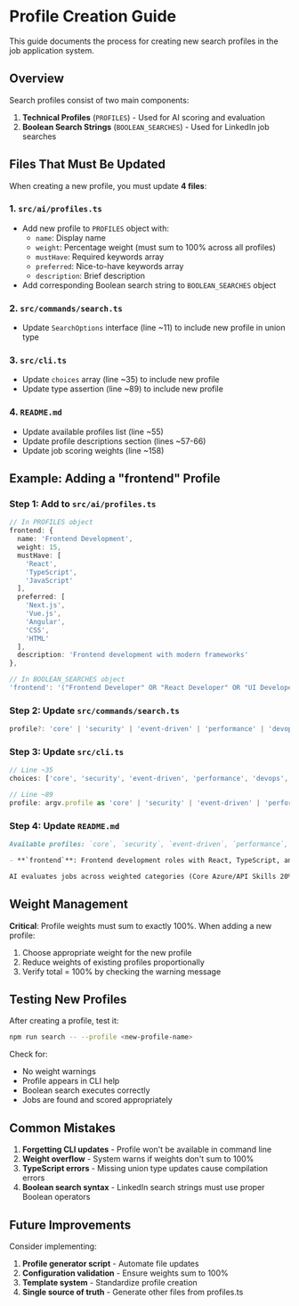 # Profile Creation Guide

This guide documents the process for creating new search profiles in the job application system.

## Overview

Search profiles consist of two main components:
1. **Technical Profiles** (`PROFILES`) - Used for AI scoring and evaluation
2. **Boolean Search Strings** (`BOOLEAN_SEARCHES`) - Used for LinkedIn job searches

## Files That Must Be Updated

When creating a new profile, you must update **4 files**:

### 1. `src/ai/profiles.ts`
- Add new profile to `PROFILES` object with:
  - `name`: Display name
  - `weight`: Percentage weight (must sum to 100% across all profiles)
  - `mustHave`: Required keywords array
  - `preferred`: Nice-to-have keywords array
  - `description`: Brief description
- Add corresponding Boolean search string to `BOOLEAN_SEARCHES` object

### 2. `src/commands/search.ts`
- Update `SearchOptions` interface (line ~11) to include new profile in union type

### 3. `src/cli.ts`
- Update `choices` array (line ~35) to include new profile
- Update type assertion (line ~89) to include new profile

### 4. `README.md`
- Update available profiles list (line ~55)
- Update profile descriptions section (lines ~57-66)
- Update job scoring weights (line ~158)

## Example: Adding a "frontend" Profile

### Step 1: Add to `src/ai/profiles.ts`
```typescript
// In PROFILES object
frontend: {
  name: 'Frontend Development',
  weight: 15,
  mustHave: [
    'React',
    'TypeScript',
    'JavaScript'
  ],
  preferred: [
    'Next.js',
    'Vue.js',
    'Angular',
    'CSS',
    'HTML'
  ],
  description: 'Frontend development with modern frameworks'
},

// In BOOLEAN_SEARCHES object
'frontend': '("Frontend Developer" OR "React Developer" OR "UI Developer") AND (React OR TypeScript OR JavaScript) AND (Frontend OR UI OR UX) AND (Senior OR Lead) AND Remote'
```

### Step 2: Update `src/commands/search.ts`
```typescript
profile?: 'core' | 'security' | 'event-driven' | 'performance' | 'devops' | 'backend' | 'core-net' | 'legacy-modernization' | 'frontend';
```

### Step 3: Update `src/cli.ts`
```typescript
// Line ~35
choices: ['core', 'security', 'event-driven', 'performance', 'devops', 'backend', 'core-net', 'legacy-modernization', 'frontend'] as const,

// Line ~89
profile: argv.profile as 'core' | 'security' | 'event-driven' | 'performance' | 'devops' | 'backend' | 'core-net' | 'legacy-modernization' | 'frontend' | undefined,
```

### Step 4: Update `README.md`
```markdown
Available profiles: `core`, `security`, `event-driven`, `performance`, `devops`, `backend`, `core-net`, `legacy-modernization`, `frontend`

- **`frontend`**: Frontend development roles with React, TypeScript, and modern frameworks

AI evaluates jobs across weighted categories (Core Azure/API Skills 20%, Security 15%, Event-Driven 10%, Performance 10%, DevOps 5%, Seniority 5%, Core .NET Development 20%, Legacy Modernization 10%, Frontend Development 15%). Scores above 70 are queued for application.
```

## Weight Management

**Critical**: Profile weights must sum to exactly 100%. When adding a new profile:
1. Choose appropriate weight for the new profile
2. Reduce weights of existing profiles proportionally
3. Verify total = 100% by checking the warning message

## Testing New Profiles

After creating a profile, test it:
```bash
npm run search -- --profile <new-profile-name>
```

Check for:
- No weight warnings
- Profile appears in CLI help
- Boolean search executes correctly
- Jobs are found and scored appropriately

## Common Mistakes

1. **Forgetting CLI updates** - Profile won't be available in command line
2. **Weight overflow** - System warns if weights don't sum to 100%
3. **TypeScript errors** - Missing union type updates cause compilation errors
4. **Boolean search syntax** - LinkedIn search strings must use proper Boolean operators

## Future Improvements

Consider implementing:
1. **Profile generator script** - Automate file updates
2. **Configuration validation** - Ensure weights sum to 100%
3. **Template system** - Standardize profile creation
4. **Single source of truth** - Generate other files from profiles.ts
